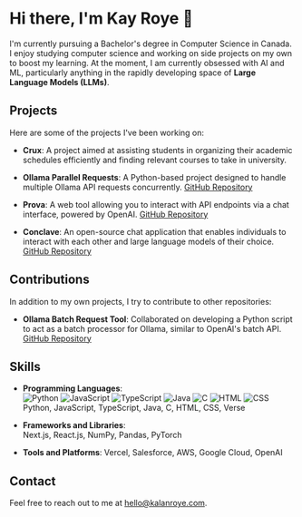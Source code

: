 # Hi there, I'm Kay Roye 👋

I'm currently pursuing a Bachelor's degree in Computer Science in Canada. I enjoy studying computer science and working on side projects on my own to boost my learning. At the moment, I am currently obsessed with AI and ML, particularly anything in the rapidly developing space of **Large Language Models (LLMs)**.

## Projects

Here are some of the projects I've been working on:

- **Crux**: A project aimed at assisting students in organizing their academic schedules efficiently and finding relevant courses to take in university. 

- **Ollama Parallel Requests**: A Python-based project designed to handle multiple Ollama API requests concurrently. [GitHub Repository](https://github.com/kayroye/ollama-parallel-requests)

- **Prova**: A web tool allowing you to interact with API endpoints via a chat interface, powered by OpenAI. [GitHub Repository](https://github.com/kayroye/Prova)

- **Conclave**: An open-source chat application that enables individuals to interact with each other and large language models of their choice. [GitHub Repository](https://github.com/kayroye/conclave)

## Contributions

In addition to my own projects, I try to contribute to other repositories:

- **Ollama Batch Request Tool**: Collaborated on developing a Python script to act as a batch processor for Ollama, similar to OpenAI's batch API. [GitHub Repository](https://github.com/nathan-r-a-schultz/ollama-batch-requests)

## Skills

- **Programming Languages**:  
  ![Python](https://img.shields.io/badge/Python-3776AB?logo=python&logoColor=fff)
  ![JavaScript](https://img.shields.io/badge/JavaScript-F7DF1E?logo=javascript&logoColor=000)
  ![TypeScript](https://img.shields.io/badge/TypeScript-3178C6?logo=typescript&logoColor=fff)
  ![Java](https://img.shields.io/badge/Java-%23ED8B00.svg?logo=openjdk&logoColor=white)
  ![C](https://img.shields.io/badge/C-00599C?logo=c&logoColor=white)
  ![HTML](https://img.shields.io/badge/HTML-%23E34F26.svg?logo=html5&logoColor=white)
  ![CSS](https://img.shields.io/badge/CSS-1572B6?logo=css3&logoColor=fff)  
  Python, JavaScript, TypeScript, Java, C, HTML, CSS, Verse
  
- **Frameworks and Libraries**:   
  Next.js, React.js, NumPy, Pandas, PyTorch 

- **Tools and Platforms**:
  Vercel, Salesforce, AWS, Google Cloud, OpenAI

## Contact

Feel free to reach out to me at [hello@kalanroye.com](mailto:hello+github@kalanroye.com).
